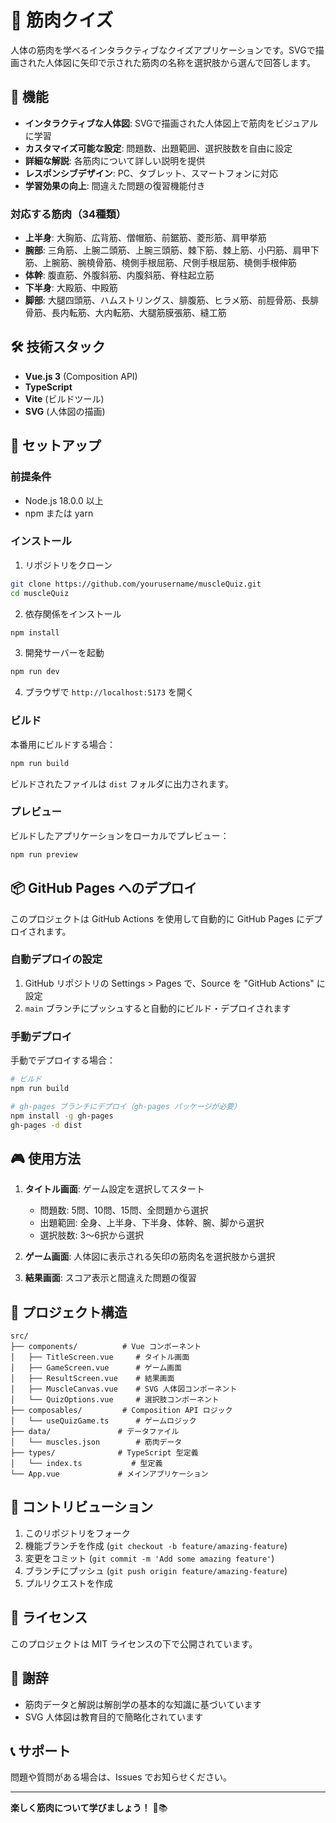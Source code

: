 # 💪 筋肉クイズ

人体の筋肉を学べるインタラクティブなクイズアプリケーションです。SVGで描画された人体図に矢印で示された筋肉の名称を選択肢から選んで回答します。

## 🎯 機能

- **インタラクティブな人体図**: SVGで描画された人体図上で筋肉をビジュアルに学習
- **カスタマイズ可能な設定**: 問題数、出題範囲、選択肢数を自由に設定
- **詳細な解説**: 各筋肉について詳しい説明を提供
- **レスポンシブデザイン**: PC、タブレット、スマートフォンに対応
- **学習効果の向上**: 間違えた問題の復習機能付き

### 対応する筋肉（34種類）

- **上半身**: 大胸筋、広背筋、僧帽筋、前鋸筋、菱形筋、肩甲挙筋
- **腕部**: 三角筋、上腕二頭筋、上腕三頭筋、棘下筋、棘上筋、小円筋、肩甲下筋、上腕筋、腕橈骨筋、橈側手根屈筋、尺側手根屈筋、橈側手根伸筋
- **体幹**: 腹直筋、外腹斜筋、内腹斜筋、脊柱起立筋
- **下半身**: 大殿筋、中殿筋
- **脚部**: 大腿四頭筋、ハムストリングス、腓腹筋、ヒラメ筋、前脛骨筋、長腓骨筋、長内転筋、大内転筋、大腿筋膜張筋、縫工筋

## 🛠️ 技術スタック

- **Vue.js 3** (Composition API)
- **TypeScript**
- **Vite** (ビルドツール)
- **SVG** (人体図の描画)

## 🚀 セットアップ

### 前提条件

- Node.js 18.0.0 以上
- npm または yarn

### インストール

1. リポジトリをクローン
```bash
git clone https://github.com/yourusername/muscleQuiz.git
cd muscleQuiz
```

2. 依存関係をインストール
```bash
npm install
```

3. 開発サーバーを起動
```bash
npm run dev
```

4. ブラウザで `http://localhost:5173` を開く

### ビルド

本番用にビルドする場合：

```bash
npm run build
```

ビルドされたファイルは `dist` フォルダに出力されます。

### プレビュー

ビルドしたアプリケーションをローカルでプレビュー：

```bash
npm run preview
```

## 📦 GitHub Pages へのデプロイ

このプロジェクトは GitHub Actions を使用して自動的に GitHub Pages にデプロイされます。

### 自動デプロイの設定

1. GitHub リポジトリの Settings > Pages で、Source を "GitHub Actions" に設定
2. `main` ブランチにプッシュすると自動的にビルド・デプロイされます

### 手動デプロイ

手動でデプロイする場合：

```bash
# ビルド
npm run build

# gh-pages ブランチにデプロイ（gh-pages パッケージが必要）
npm install -g gh-pages
gh-pages -d dist
```

## 🎮 使用方法

1. **タイトル画面**: ゲーム設定を選択してスタート
   - 問題数: 5問、10問、15問、全問題から選択
   - 出題範囲: 全身、上半身、下半身、体幹、腕、脚から選択
   - 選択肢数: 3～6択から選択

2. **ゲーム画面**: 人体図に表示される矢印の筋肉名を選択肢から選択

3. **結果画面**: スコア表示と間違えた問題の復習

## 📁 プロジェクト構造

```
src/
├── components/          # Vue コンポーネント
│   ├── TitleScreen.vue     # タイトル画面
│   ├── GameScreen.vue      # ゲーム画面
│   ├── ResultScreen.vue    # 結果画面
│   ├── MuscleCanvas.vue    # SVG 人体図コンポーネント
│   └── QuizOptions.vue     # 選択肢コンポーネント
├── composables/         # Composition API ロジック
│   └── useQuizGame.ts      # ゲームロジック
├── data/               # データファイル
│   └── muscles.json        # 筋肉データ
├── types/              # TypeScript 型定義
│   └── index.ts           # 型定義
└── App.vue             # メインアプリケーション
```

## 🤝 コントリビューション

1. このリポジトリをフォーク
2. 機能ブランチを作成 (`git checkout -b feature/amazing-feature`)
3. 変更をコミット (`git commit -m 'Add some amazing feature'`)
4. ブランチにプッシュ (`git push origin feature/amazing-feature`)
5. プルリクエストを作成

## 📝 ライセンス

このプロジェクトは MIT ライセンスの下で公開されています。

## 🙏 謝辞

- 筋肉データと解説は解剖学の基本的な知識に基づいています
- SVG 人体図は教育目的で簡略化されています

## 📞 サポート

問題や質問がある場合は、Issues でお知らせください。

---

**楽しく筋肉について学びましょう！** 💪📚
